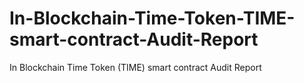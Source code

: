 # In-Blockchain-Time-Token-TIME-smart-contract-Audit-Report
In Blockchain Time Token (TIME) smart contract Audit Report
